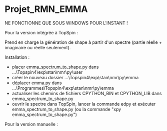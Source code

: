# Projet_RMN_EMMA

NE FONCTIONNE QUE SOUS WINDOWS POUR L'INSTANT !

Pour la version intégrée à TopSpin : 

Prend en charge la génération de shape à partir d'un spectre (partie réelle + imaginaire ou réelle seulement).

Installation :
- placer emma_spectrum_to_shape.py dans ...\Topspin4\exp\stan\nmr\py\user
- créer le nouveau dossier ...\Topspin4\exp\stan\nmr\py\emma
- déplacer emma.py dans  ...\Programmes\Topspin4\exp\stan\nmr\py\emma
- actualiser les chemins de fichiers CPYTHON_BIN et CPYTHON_LIB dans emma_spectrum_to_shape.py
- ouvrir le spectre dans TopSpin, lancer la commande edpy et exécuter emma_spectrum_to_shape.py (ou la commande "xpy emma_spectrum_to_shape.py")

Pour la version manuelle :

